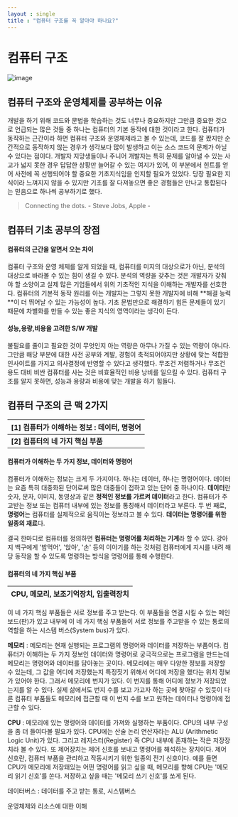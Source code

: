 ```yaml
---
layout : single
title : "컴퓨터 구조를 꼭 알아야 하나요?"
---
```


# **컴퓨터 구조**

![image](https://user-images.githubusercontent.com/116064230/217229788-fc151c2c-e22b-459e-985b-dea2b7dd6963.png)



## 컴퓨터 구조와 운영체제를 공부하는 이유

<span style="font-size:14px">개발을 하기 위해 코드와 문법을 학습하는 것도 너무나 중요하지만 그만큼 중요한 것으로 언급되는 많은 것들 중 하나는 컴퓨터의 기본 동작에 대한 것이라고 한다. 컴퓨터가 동작하는 근간이라 하면 컴퓨터 구조와 운영체제라고 볼 수 있는데, 코드를 잘 짰지만 순간적으로 동작하지 않는 경우가 생각보다 많이 발생하고 이는 소스 코드의 문제가 아닐 수 있다는 점이다. 개발자 지망생들이나 주니어 개발자는 특히 문제를 알아낼 수 있는 사고가 넓지 못한 경우 답답한 상황만 늘어갈 수 있는 여지가 있어, 이 부분에서 힌트를 얻어 사전에 꼭 선행되어야 할 중요한 기초지식임을 인지할 필요가 있었다. 당장 필요한 지식이라 느껴지지 않을 수 있지만 기초를 잘 다져놓으면 좋은 경험들은 만나고 통합된다는 믿음으로 하나씩 공부하기로 했다.

> Connecting the dots. - Steve Jobs, Apple -
</span>



## 컴퓨터 기초 공부의 장점

#### 컴퓨터의 근간을 알면서 오는 차이

<span style="font-size:14px">
컴퓨터 구조와 운영 체제를 알게 되었을 때, 컴퓨터를 미지의 대상으로가 아닌, 분석의 대상으로 바라볼 수 있는 힘이 생길 수 있다. 분석의 역량을 갖추는 것은 개발자가 갖춰야 할 소양이고 실제 많은 기업들에서 위의 기초적인 지식을 이해하는 개발자를 선호한다. 컴퓨터의 기본적 동작 원리를 아는 개발자는 그렇지 못한 개발자에 비해 **해결 능력**이 더 뛰어날 수 있는 가능성이 높다. 기초 문법만으로 해결하기 힘든 문제들이 있기 때문에 차별화를 만들 수 있는 좋은 지식의 영역이라는 생각이 든다.
</span>


#### 성능,용량,비용을 고려한 S/W 개발

<span style="font-size:14px">
불필요를 줄이고 필요한 것이 무엇인지 아는 역량은 아무나 가질 수 있는 역량이 아니다. 그만큼 해당 부분에 대한 사전 공부와 계발, 경험이 축적되어야지만 상황에 맞는 적합한 인사이트를 가지고 의사결정에 반영할 수 있다고 생각했다. 무조건 저렴하거나 무조건 용도 대비 비싼 컴퓨터를 사는 것은 비효율적인 비용 낭비를 일으킬 수 있다. 컴퓨터 구조를 알지 못하면, 성능과 용량과 비용에 맞는 개발을 하기 힘들다.
</span>


## 컴퓨터 구조의 큰 맥 2가지

| **[1] 컴퓨터가 이해하는 정보 : 데이터, 명령어** |
| :---------------------------------------------- |
| **[2]** **컴퓨터의 네 가지 핵심 부품**          |



#### 컴퓨터가 이해하는 두 가지 정보, 데이터와 명령어

컴퓨터가 이해하는 정보는 크게 두 가지이다. 하나는 데이터, 하나는 명령어이다. 데이터는 요즘 특히 대중화된 단어로써 많은 대중들이 접하고 있는 단어 중 하나이다. **데이터**란 숫자, 문자, 이미지, 동영상과 같은 **정적인 정보를 가르켜 데이터**라고 한다. 컴퓨터가 주고받는 정보 또는 컴퓨터 내부에 있는 정보를 통칭해서 데이터라고 부른다. 두 번 째로, **명령어**는 컴퓨터를 실제적으로 움직이는 정보라고 볼 수 있다. **데이터는 명령어를 위한 일종의 재료**다. 



결국 한마디로 컴퓨터를 정의하면 **컴퓨터는 명령어를 처리하는 기계**라 할 수 있다. 강아지 백구에게 '밥먹어', '앉아', '손' 등의 이야기를 하는 것처럼 컴퓨터에게 지시를 내려 해당 동작을 할 수 있도록 명령하는 방식을 명령어를 통해 수행한다.



#### 컴퓨터의 네 가지 핵심 부품 

| **CPU, 메모리, 보조기억장치, 입출력장치** |
| :---------------------------------------- |

<span style="font-size:14px">
이 네 가지 핵심 부품들은 서로 정보를 주고 받는다. 이 부품들을 연결 시킬 수 있는 메인보드(판)가 있고 내부에 이 네 가지 핵심 부품들이 서로 정보를 주고받을 수 있는 통로의 역할을 하는 시스템 버스(System bus)가 있다.
</span>


**메모리** : 메모리는 현재 실행되는 프로그램의 명령어와 데이터를 저장하는 부품이다. 컴퓨터가 이해하는 두 가지 정보인 데이터와 명령어로 궁극적으로는 프로그램을 만드는데 메모리는 명령어와 데이터를 담아놓는 곳이다. 메모리에는 매우 다양한 정보를 저장할 수 있는데, 그 값을 어디에 저장했는지 특정짓기 위해서 어디에 저장을 했다는 위치 정보가 있어야 한다. 그래서 메모리에 번지가 있다. 이 번지를 통해 어디에 정보가 저장되었는지를 알 수 있다. 실제 삶에서도 번지 수를 보고 가고자 하는 곳에 찾아갈 수 있듯이 다른 컴퓨터 부품들도 메모리에 접근할 때 이 번지 수를 보고 원하는 데이터나 명령어에 접근할 수 있다.



**CPU** : 메모리에 있는 명령어와 데이터를 가져와 실행하는 부품이다. CPU의 내부 구성을 좀 더 들여다볼 필요가 있다. CPU에는 산술 논리 연산자라는 ALU (Arithmetic Logic Unit)가 있다. 그리고 레지스터(Register) 즉 CPU 내부에 존재하는 작은 저장장치라 볼 수 있다. 또 제어장치는 제어 신호를 보내고 명령어를 해석하는 장치이다. 제어 신호란, 컴퓨터 부품을 관리하고 작동시키기 위한 일종의 전기 신호이다. 예를 들면 CPU가 메모리에 저장돼있는 어떤 명령어를 읽고 싶을 때, 메모리를 향해 CPU는 '메모리 읽기 신호'를 쏜다. 저장하고 싶을 때는 '메모리 쓰기 신호'를 쏘게 된다.





데이터버스 : 데이터를 주고 받는 통로, 시스템버스



운영체제와 리소스에 대한 이해
